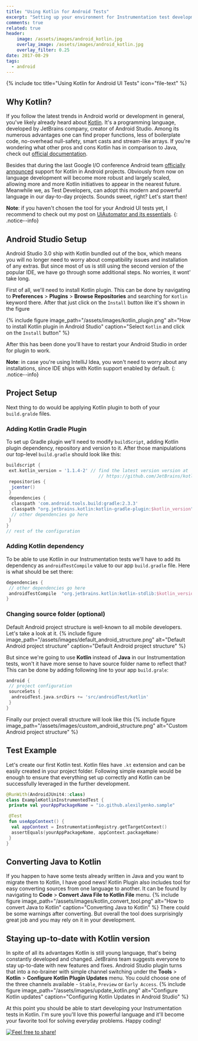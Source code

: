 ```yaml
---
title: "Using Kotlin for Android Tests"
excerpt: "Setting up your environment for Instrumentation test development"
comments: true
related: true
header:
    image: /assets/images/android_kotlin.jpg
    overlay_image: /assets/images/android_kotlin.jpg
    overlay_filter: 0.25
date: 2017-08-29
tags:
  - android
---
```

{% include toc title="Using Kotlin for Android UI Tests" icon="file-text" %}
## Why Kotlin?
If you follow the latest trends in Android world or development in general, you've likely already heard about [Kotlin](https://kotlinlang.org/). It's a programming language, developed by JetBrains company, creator of Android Studio. Among its numerous advantages one can find proper functions, less of boilerplate code, no-overhead null-safety, smart casts and stream-like arrays. If you're wondering what other pros and cons Kotlin has in comparison to Java, check out [official documentation](https://kotlinlang.org/docs/reference/comparison-to-java.html).

Besides that during the last Google I/O conference Android team [officially announced](https://developer.android.com/kotlin/index.html) support for Kotlin in Android projects. Obviously from now on language development will become more robust and largely scaled, allowing more and more Kotlin initiatives to appear in the nearest future. Meanwhile we, as Test Developers, can adopt this modern and powerful language in our day-to-day projects. Sounds sweet, right? Let's start then!

**Note**: if you haven't chosen the tool for your Android UI tests yet, I recommend to check out my post on [UiAutomator and its essentials](https://alexilyenko.github.io/uiautomator-basics/).
{: .notice--info}

## Android Studio Setup
Android Studio 3.0 ship with Kotlin bundled out of the box, which means you will no longer need to worry about compatibility issues and installation of any extras. But since most of us is still using the second version of the popular IDE, we have go through some additional steps. No worries, it wont' take long.

First of all, we'll need to install Kotlin plugin. This can be done by navigating to **Preferences** > **Plugins** > **Browse Repositories** and searching for `Kotlin` keyword there. After that just click on the `Install` button like it's shown in the figure

{% include figure image_path="/assets/images/kotlin_plugin.png" alt="How to install Kotlin plugin in Android Studio" caption="Select `Kotlin` and click on the `Install` button" %}

After this has been done you'll have to restart your Android Studio in order for plugin to work.

**Note**: in case you're using IntelliJ Idea, you won't need to worry about any installations, since IDE ships with Kotlin support enabled by default.
{: .notice--info}

## Project Setup
Next thing to do would be applying Kotlin plugin to both of your `build.gralde` files.
### Adding Kotlin Gradle Plugin
To set up Gradle plugin we'll need to modify `buildScript`, adding Kotlin plugin dependency, repository and version to it. After those manipulations our top-level `build.gradle` should look like this:
```gradle
buildscript {
 ext.kotlin_version = '1.1.4-2' // find the latest version version at
                                   // https://github.com/JetBrains/kotlin/releases/latest
 repositories {
  jcenter()
 }
 dependencies {
  classpath 'com.android.tools.build:gradle:2.3.3'
  classpath "org.jetbrains.kotlin:kotlin-gradle-plugin:$kotlin_version"
  // other dependencies go here
 }
}
// rest of the configuration
```
### Adding Kotlin dependency
To be able to use Kotlin in our Instrumentation tests we'll have to add its dependency as `androidTestCompile` value to our app `build.gradle` file. Here is what should be set there:
```gradle
dependencies {
 // other dependencies go here
 androidTestCompile  "org.jetbrains.kotlin:kotlin-stdlib:$kotlin_version"
}
```

### Changing source folder (optional)
Default Android project structure is well-known to all mobile developers. Let's take a look at it.
{% include figure image_path="/assets/images/default_android_structure.png" alt="Default Android project structure" caption="Default Android project structure" %}

But since we're going to use **Kotlin** instead of **Java** in our Instrumentation tests, won't it have more sense to have source folder name to reflect that? This can be done by adding following line to your app `build.grale`:

```gradle
android {
 // project configuration
 sourceSets {
  androidTest.java.srcDirs += 'src/androidTest/kotlin'
 }
}
```
Finally our project overall structure will look like this
{% include figure image_path="/assets/images/custom_android_structure.png" alt="Custom Android project structure" %}

## Test Example
Let's create our first Kotlin test. Kotlin files have `.kt` extension and can be easily created in your project folder. Following simple example would be enough to ensure that everything set up correctly and Kotlin can be successfully leveraged in the further development.

```kotlin
@RunWith(AndroidJUnit4::class)
class ExampleKotlinInstrumentedTest {
 private val yourAppPackageName = "io.github.alexilyenko.sample"

 @Test
 fun useAppContext() {
  val appContext = InstrumentationRegistry.getTargetContext()
  assertEquals(yourAppPackageName, appContext.packageName)
 }
}
```
## Converting Java to Kotlin
If you happen to have some tests already written in Java and you want to migrate them to Kotlin, I have good news! Kotlin Plugin also includes tool for easy converting sources from one language to another. It can be found by navigating to **Code** > **Convert Java File to Kotlin File** menu.
{% include figure image_path="/assets/images/kotlin_convert_tool.png" alt="How to convert Java to Kotlin" caption="Converting Java to Kotlin" %}
There could be some warnings after converting. But overall the tool does surprisingly great job and you may rely on it in your development.

## Staying up-to-date with Kotlin version
In spite of all its advantages Kotlin is still young language, that's being constantly developed and changed. JetBrains team suggests everyone to stay up-to-date with new features and fixes. Android Studio plugin turns that into a no-brainer with simple channel switching under the **Tools** > **Kotlin** > **Configure  Kotlin Plugin Updates** menu. You could choose one of the three channels available - `Stable`, `Preview` or `Early Access`.
{% include figure image_path="/assets/images/update_kotlin.png" alt="Configure Kotlin updates" caption="Configuring Kotlin Updates in Android Studio" %}

At this point you should be able to start developing your Instrumentation tests in Kotlin. I'm sure you'll love this powerful language and it'll become your favorite tool for solving everyday problems. Happy coding!

[<img src="{{ site.url }}{{ site.baseurl }}/assets/images/share_message.png" alt="Feel free to share!">](https://alexilyenko.github.io/)
